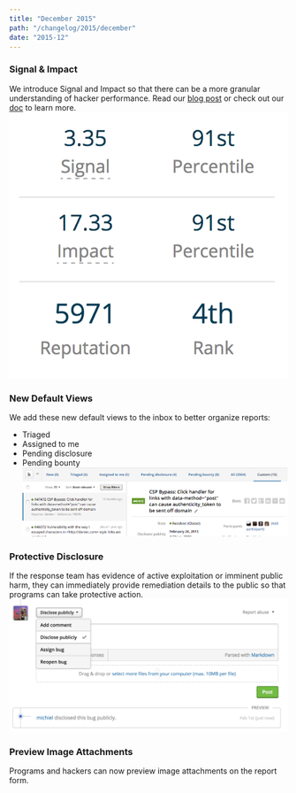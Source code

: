```yaml
---
title: "December 2015"
path: "/changelog/2015/december"
date: "2015-12"
---
```


### Signal & Impact
We introduce Signal and Impact so that there can be a more granular understanding of hacker performance. Read our [blog post](https://hackerone.com/blog/introducing-signal-and-impact) or check out our [doc](https://docs.hackerone.com/hackers/signal-and-impact.html) to learn more.
![dec_2015_signal_impact](./images/dec_2015_signal_impact.png)

### New Default Views
We add these new default views to the inbox to better organize reports:
* Triaged
* Assigned to me
* Pending disclosure
* Pending bounty
![dec_2015_new_default_views](./images/dec_2015_default_views.png)

### Protective Disclosure
If the response team has evidence of active exploitation or imminent public harm, they can immediately provide remediation details to the public so that programs can take protective action.
![dec_2015_protective_disclosure](./images/dec_2015_protective_disclosure.png)

### Preview Image Attachments
Programs and hackers can now preview image attachments on the report form.
